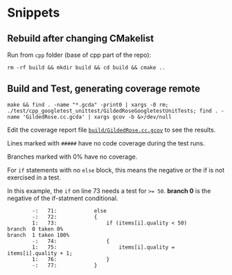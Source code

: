 # Snippets

## Rebuild after changing CMakelist

Run from `cpp` folder (base of cpp part of the repo):
```shell
rm -rf build && mkdir build && cd build && cmake ..
```


## Build and Test, generating coverage remote

```shell
make && find . -name "*.gcda" -print0 | xargs -0 rm; ./test/cpp_googletest_unittest/GildedRoseGoogletestUnitTests; find . -name 'GildedRose.cc.gcda' | xargs gcov -b &>/dev/null
```

Edit the coverage report file [`build/GildedRose.cc.gcov`](./build/GildedRose.cc.gcov) to see the results.

Lines marked with `#####` have no code coverage during the test runs.

Branches marked with 0% have no coverage.

For `if` statements with no `else` block, this means the negative or the if is not exercised in a test.

In this example, the `if` on line 73 needs a test for `>= 50`. **branch 0** is the negative of the if-statment conditional.

```
        -:   71:            else
        -:   72:            {
        1:   73:                if (items[i].quality < 50)
branch  0 taken 0%
branch  1 taken 100%
        -:   74:                {
        1:   75:                    items[i].quality = items[i].quality + 1;
        1:   76:                }
        -:   77:            }
```

